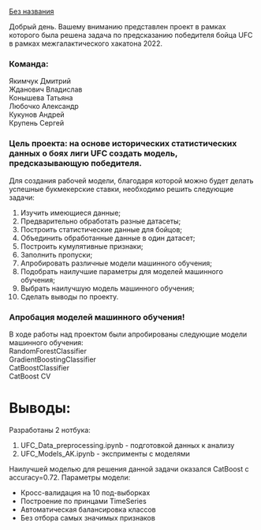 [Без названия](https://user-images.githubusercontent.com/76701877/169634479-fac0d992-394d-4d43-9639-ec98bd71619f.png)

Добрый день. Вашему вниманию представлен проект в рамках которого была решена задача по предсказанию победителя бойца UFC в рамках межгалактического хакатона 2022.

### Команда:   
Якимчук Дмитрий   
Жданович Владислав   
Конышева Татьяна   
Любочко Александр   
Кукунов Андрей   
Крупень Сергей   

### Цель проекта: на основе исторических статистических данных о боях лиги UFC создать модель, предсказывающую победителя.
Для создания рабочей модели, благодаря которой можно будет делать успешные букмекерские ставки, необходимо решить следующие задачи:
1) Изучить имеющиеся данные;
2) Предварительно обработать разные датасеты;
3) Построить статистические данные для бойцов;
4) Объединить обработанные данные в один датасет;
5) Построить кумулятивные признаки;
6) Заполнить пропуски;
7) Апробировать различные модели машинного обучения;
8) Подобрать наилучшие параметры для моделей машинного обучения;
9) Выбрать наилучшую модель машинного обучения;
10) Сделать выводы по проекту.


### Апробация моделей машинного обучения!
В ходе работы над проектом были апробированы следующие модели машинного обучения:    
RandomForestClassifier    
GradientBoostingClassifier    
CatBoostClassifier    
CatBoost CV    

# Выводы:
Разработаны 2 нотбука:
1) UFC_Data_preprocessing.ipynb - подготовкой данных к анализу
2) UFC_Models_AK.ipynb - эксприменты с моделями

Наилучшей моделью для решения данной задачи оказался CatBoost c accuracy=0.72.
Параметры модели:
- Кросс-валидация на 10 под-выборках
- Построение по принцами TimeSeries
- Автоматическая балансировка классов
- Без отбора самых значимых признаков







